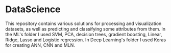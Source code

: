 # DataScience
This repository contains various solutions for processing and visualization datasets, as well as predicting and classifying some attributes
from them. In the ML's folder I used SVM, PCA, decision trees, gradient boosting, Linear, Ridge, Lasso and Logistic regression. In Deep
Learning's folder I used Keras for creating ANN, CNN and MLN.
